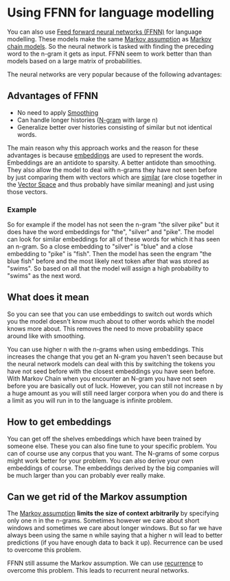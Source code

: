 # Using FFNN for language modelling
You can also use [Feed forward neural networks (FFNN)](Feed%20forward%20neural%20networks%20(FFNN).md) for language modelling. These models make the same [Markov assumption](Markov%20assumption.md) as [Markov chain models](Markov%20models.md). So the neural network is tasked with finding the preceding word to the n-gram it gets as input. FFNN seem to work better than than models based on a large matrix of probabilities.

The neural networks are very popular because of the following advantages:

## Advantages of FFNN 
- No need to apply [Smoothing](Smoothing.md) 
- Can handle longer histories ([N-gram](../Languages/N-grams.md) with large n)
- Generalize better over histories consisting of similar but not identical words. 

The main reason why this approach works and the reason for these advantages is because [embeddings](../Semantic-Similarity/Embeddings.md) are used to represent the words. Embeddings are an antidote to sparsity. A better antidote than smoothing. They also allow the model to deal with n-grams  they have not seen before by just comparing them with vectors which are [similar](../Semantic-Similarity/Similarity.md) (are close together in the [Vector Space](../Semantic-Similarity/Vector%20Space.md) and thus probably have similar meaning) and just using those vectors. 

### Example
So for example if the model has not seen the n-gram "the silver pike" but it does have the word embeddings for "the", "silver" and "pike". The model can look for similar embeddings for all of these words for which it has seen an n-gram. So a close embedding to "silver" is "blue" and a close embedding to "pike" is "fish". Then the model has seen the engram "the blue fish" before and the most likely next token after that was stored as "swims". So based on all that the model will assign a high probability to "swims" as the next word. 

## What does it mean

So you can see that you can use embeddings to switch out words which you the model doesn't know much about to other words which the model knows more about. This removes the need to move probability space around like with smoothing. 

You can use higher n with the n-grams when using embeddings. This increases the change that you get an N-gram you haven't seen because but the neural network models can deal with this by switching the tokens you have not seed before with the closest embeddings you have seen before. With Markov Chain when you encounter an N-gram you have not seen before you are basically out of luck. However, you can still not increase n by a huge amount as you will still need larger corpora when you do and there is a limit as you will run in to the language is infinite problem.


## How to get embeddings 
You can get off the shelves embeddings which have been trained by someone else. These you can also fine tune to your specific problem. You can of course use any corpus that you want. The N-grams of some corpus might work better for your problem. You can also derive your own embeddings of course.  The embeddings derived by the big companies will be much larger than you can probably ever really make. 

## Can we get rid of the Markov assumption 

The [Markov assumption](Markov%20assumption.md) **limits the size of context arbitrarily** by specifying only one n in the n-grams. Sometimes however we care about short windows and sometimes we care about longer windows. But so far we have always been using the same n while saying that a higher n will lead to better predictions (if you have enough data to back it up). Recurrence can be used to overcome this problem. 

FFNN still assume the Markov assumption. We can use [recurrence](Recurrence.md) to overcome this problem. This leads to recurrent neural networks. 

